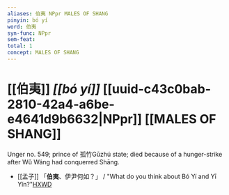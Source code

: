 ```yaml
---
aliases: 伯夷 NPpr MALES OF SHANG
pinyin: bó yí
word: 伯夷
syn-func: NPpr
sem-feat: 
total: 1
concept: MALES OF SHANG 
---
```

# [[伯夷]] *[[bó yí]]*  [[uuid-c43c0bab-2810-42a4-a6be-e4641d9b6632|NPpr]] [[MALES OF SHANG]]
Unger no. 549; prince of 孤竹Gūzhú state; died because of a hunger-strike after Wǔ Wáng had conquerred Shāng.
 - [[孟子]] 「**伯夷**、伊尹何如？」 / "What do you think about Bó Yí and Yī Yǐn?"[HXWD](https://hxwd.org/textview.html?location=KR1h0001_tls_003-28a.1)